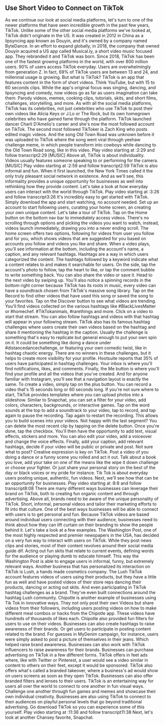 ## Use Short Video to Connect on TikTok


As we continue our look at social media platforms, let's turn to one of the newer platforms that have seen incredible growth in the past few years, TikTok. Unlike some of the other social media platforms we've looked at, TikTok didn't originate in the US. It was created in 2012 in China as a lipsyncing app known as Douyin, and it's owned by a company named ByteDance. In an effort to expand globally, in 2018, the company that owned Douyin acquired a US app called Musical.ly, a short video music focused app. They rebranded it and TikTok was born. Since 2018, TikTok has been one of the fastest growing platforms in the world, with over 800 million users. 90% of users access TikTok everyday. Users are overwhelmingly from generation Z. In fact, 69% of TikTok users are between 13 and 24, and millennial usage is growing. But what is TikTok? TikTok is an app that features content in the form of short videos. Think YouTube, but with 15 to 60 seconds clips. While the app's original focus was singing, dancing, and lipsyncing and comedy, now videos go as far as users imagination can take them. Parody videos, memes, cooking clips, tutorials, skits, and short films, challenges, storytelling, and more. As with all the social media platforms, TikTok has its celebrities, not just celebrities who use TikTok to post their own videos like Alicia Keys or J.Lo or The Rock, but its own homegrown celebrities who have gained fame through the platform. TikTok launched dancer Charli D'Amelio's career and she's now the most followed account on TikTok. The second most followed TikToker is Zach King who posts edited magic videos. And the song Old Town Road was unknown before it was uploaded to TikTok where the song went viral through yeehaw challenge meme, in which people transform into cowboys while dancing to the Old Town Road song, like in this video.
Play video starting at :2:29 and follow transcript2:29
[MUSIC] Above all, TikTok is about individuality. Videos usually features someone speaking to or performing for the camera. [MUSIC]
Play video starting at :2:59 and follow transcript2:59
TikTok is also informal and fun. When it first launched, the New York Times called it the only truly pleasant social network in existence. And as we'll see, this informality provides a unique opportunity for businesses as well into rethinking how they provide content. Let's take a look at how everyday users can interact with the world through TikTok.
Play video starting at :3:26 and follow transcript3:26
It's incredibly easy to get started with TikTok. Simply download the app and start watching, no account needed. Set up an account to start following users, curating your home screen, an creating your own unique content. Let's take a tour of TikTok. Tap on the Home button on the bottom nav bar to immediately access videos. There's no scrolling through options and picking the videos you want to watch, instead, videos launch immediately, drawing you into a never ending scroll. The home screen offers two options, following for videos from user you follow and for you, which shows videos that are suggested for you based on accounts you follow and videos you like and share. When a video plays, you'll see information at the bottom, including the account's name, a caption, and any relevant hashtags. Hashtags are a way in which users categorized the content. The hashtags followed by a keyword indicate what a content relates to and makes it searchable for users. On the side, tap the account's photo to follow, tap the heart to like, or tap the comment bubble to write something back. You can also share the video or save it. Head to the next video by swiping up. You'll also notice a spinning records in the bottom right corner because TikTok has its roots in music, every video can have a soundtrack chosen from TikTok's massive song library. Tap on the Record to find other videos that have used this song or saved the song to your favorites. Tap on the Discover button to see what videos are trending. You'll find videos collected on the various hashtags like #BlackLivesMatter or #homechef. #TikTokanimals, #rarethings and more. Click on a video to start that stream. You can also follow hashtags and videos with that hashtag will appear in your following stream. TikTok also has its famous hashtag challenges where users create their own videos based on the hashtag and share it mentioning the hashtag in the caption. Usually the challenge is something that's easy to replicate but general enough to put your own spin on it. It could be something like doing a dance under #distancedancechallenge, or featuring your own comedic twist, like in hashtag chaotic energy. There are no winners in these challenges, but it helps to create more visibility for your profile. Hootsuite reports that 35% of users have participated in hashtag challenges. Your inbox is where you'll find notifications, likes, and comments. Finally, the Me button is where you'll find your profile and all the videos that you've created. And for anyone familiar with Instagram, you'll see that a navigation layout is exactly the same. To create a video, simply tap on the plus button. You can record a video that's 15 seconds long or 60 seconds long. If you're not sure where to start, TikTok provides templates where you can upload photos into a slideshow. Similar to Snapchat, you can set a filter for your video, add colors, characters, backgrounds, or interactive games. Tap on the word sounds at the top to add a soundtrack to your video, tap to record, and tap again to pause the recording. Tap again to restart the recording. This allows you to build scenes into your videos. Not happy with the last segment? You can delete the most recent clip by tapping on the delete button. Once you're done, tap the checkbox. You'll then have the opportunity to add text, visual effects, stickers and more. You can also edit your video, add a voiceover and change the voice effects. Finally, add your caption, add relevant hashtags, decide if your video will be public or private and post. Not sure what to post? Creative expression is key on TikTok. Post a video of you doing a dance or a funny scene you rolled and act it out. Talk about a book you love, add your take on one of the means like the wipe it down challenge or choose your fighter. Or just share your personal story on the best of the day or black voices or my pride for instance. Tik Tok is about everyday users posting unique, authentic, fun videos. Next, we'll see how that can be an opportunity for businesses.
Play video starting at :8:8 and follow transcript8:08
There are many different ways businesses can leverage their brand on TikTok, both to creating fun organic content and through advertising. Above all, brands need to be aware of the unique personality of TikTok. Short, informal, personal videos and tailor their marketing efforts to fit into that culture. One of the best ways businesses will be able to connect with users is to get personal and fun. Because TikTok videos are based around individual users connecting with their audience, businesses need to think about how they can lift curtain on their branding to show the people behind it. Let's take a look at a few examples. The Washington Post, one of the most highly respected and premier newspapers in the USA, has decided on a very fun way to interact with users on TikTok. While they post news clips and stories, most of their content revolves around their social media guide dif. Acting out fun skits that relate to current events, defining words for the audience or playing dumb to educate himself. This way the Washington Post is able to engage users in informal, funny, but extremely relevant ways. Another business that has personalized its interaction on TikTok is Lush, a hands made cosmetics company. The Lush TikTok account features videos of users using their products, but they have a little fun as well and have posted videos of their store reps dancing their products, dancing or acting out skits. And even participating in TikTok hashtag challenges as a brand. They've even built connections around the hashtag Lush community. Chipotle is another example of businesses using Tik Tok in innovative ways. They not only post their own Videos but share videos from their followers, including users posting videos on how to make different meal combos or hacks from the Chipotle app. These videos have hundreds of thousands of likes each. Chipotle also provided fun filters for users to use on their videos. Businesses can also create hashtags to raise awareness of their brands. Or get users to participate in posting content related to the brand. For guesses in MyDenim campaign, for instance, users were simply asked to post a picture of themselves in their jeans. Which helped raise brand awareness. Businesses can also work with TikTok influencers to raise awareness for their brands. Businesses can purchase advertising on TikTok in a few different forms. TikTok offers in feet ads where, like with Twitter or Pinterest, a user would see a video similar in content to others on their feet, except it would be sponsored. TikTok also offers what's called a branded takeover, where a business's ad would show on users screens as soon as they open TikTok. Businesses can also offer branded filters and lenses to their users. TikTok is an entertaining way for users all over the world to connect to one another in fun visual ways. Challenge one another through fun games and memes and showcase their own individual creativity. Businesses are also using TikTok to connect to their audiences on playful personal levels that go beyond traditional advertising. Go download TikTok so you can experience some of this yourself.
Play video starting at :11:38 and follow transcript11:38
Next, let's look at another Chansey favorite, Snapchat.